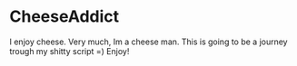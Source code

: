 # CheeseAddict
I enjoy cheese. Very much, Im a cheese man.
This is going to be a journey trough my shitty script =) Enjoy!

